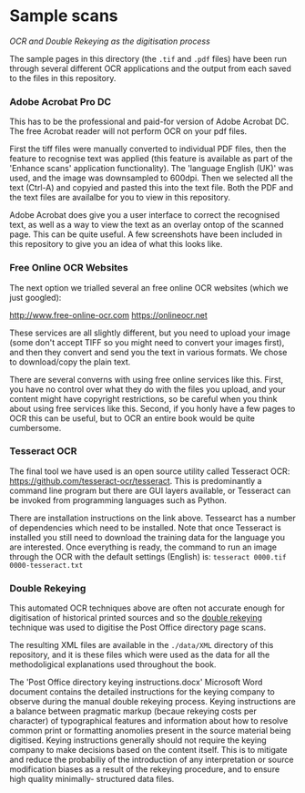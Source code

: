 # Sample scans

*OCR and Double Rekeying as the digitisation process*

The sample pages in this directory (the `.tif` and `.pdf` files) have been run through several different OCR applications and the output from each saved to the files in this repository.


### Adobe Acrobat Pro DC

This has to be the professional and paid-for version of Adobe Acrobat DC. The free Acrobat reader will not perform OCR on your pdf files.

First the tiff files were manually converted to individual PDF files, then the feature to recognise text was applied (this feature is available as part of the 'Enhance scans' application functionality). The 'language English (UK)' was used, and the image was downsampled to 600dpi. Then we selected all the text (Ctrl-A) and copyied and pasted this into the text file. Both the PDF and the text files are availalbe for you to view in this repository.

Adobe Acrobat does give you a user interface to correct the recognised text, as well as a way to view the text as an overlay ontop of the scanned page. This can be quite useful. A few screenshots have been included in this repository to give you an idea of what this looks like.


### Free Online OCR Websites

The next option we trialled several an free online OCR websites (which we just googled):

http://www.free-online-ocr.com
https://onlineocr.net

These services are all slightly different, but you need to upload your image (some don't accept TIFF so you might need to convert your images first), and then they convert and send you the text in various formats. We chose to download/copy the plain text.

There are several converns with using free online services like this. First, you have no control over what they do with the files you upload, and your content might have copyright restrictions, so be careful when you think about using free services like this. Second, if you honly have a few pages to OCR this can be useful, but to OCR an entire book would be quite cumbersome.


### Tesseract OCR

The final tool we have used is an open source utility called Tesseract OCR: https://github.com/tesseract-ocr/tesseract. This is predominantly a command line program but there are GUI layers available, or Tesseract can be invoked from programming languages such as Python.

There are installation instructions on the link above. Tessearct has a number of dependencies which need to be installed. Note that once Tesseract is installed you still need to download the training data for the language you are interested. Once everything is ready, the command to run an image through the OCR with the default settings (English) is: `tesseract 0000.tif 0000-tesseract.txt`

### Double Rekeying

This automated OCR techniques above are often not accurate enough for digitisation of historical printed sources and so the [double rekeying](https://www.british-history.ac.uk/about#technical) technique was used to digitise the Post Office directory page scans.

The resulting XML files are available in the `./data/XML` directory of this repository, and it is these files which were used as the data for all the methodoligical explanations used throughout the book.

The 'Post Office directory keying instructions.docx' Microsoft Word document contains the detailed instructions for the keying company to observe during the manual double rekeying process. Keying instructions are a balance between pragmatic markup (becaue rekeying costs per character) of typographical features and information about how to resolve common print or formatting anomolies present in the source material being digitised. Keying instructions generally should not require the keying company to make decisions based on the content itself. This is to mitigate and reduce the probabiliy of the introduction of any interpretation or source modification biases as a result of the rekeying procedure, and to ensure high quality minimally- structured data files.


### 